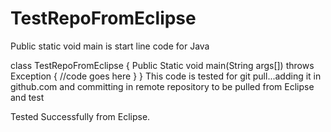 # TestRepoFromEclipse

Public static void main is start line code for Java

class TestRepoFromEclipse 
{
Public Static void main(String args[]) throws Exception
{
//code goes here
}
}
This code is tested for git pull...adding it in github.com 
and committing in remote repository to be pulled 
from Eclipse and test


Tested Successfully from Eclipse.